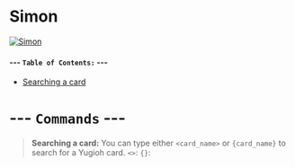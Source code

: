 # Simon

[![Simon](http://i.imgur.com/OPU9N1O.png)](https://nodesource.com/products/nsolid)

#### --- **`Table of Contents:`** ---
- [Searching a card](#commands)

# --- `Commands` ---

>**Searching a card:**
You can type either `<card_name>` or `{card_name}` to search for a Yugioh card.
`<>`:
`{}`:
